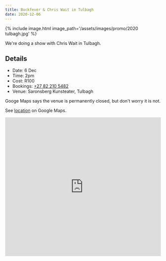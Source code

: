 ```yaml
---
title: Buckfever & Chris Wait in Tulbagh
date: 2020-12-06
---
```


{% include image.html image_path='/assets/images/promo/2020 tulbagh.jpg' %}

We're doing a show with Chris Wait in Tulbagh.


## Details

- Date: 6 Dec
- Time: 2pm
- Cost: R100
- Bookings: [+27 82 210 5482](tel:+27822105482)
- Venue: Saronsberg Kunsteater, Tulbagh

Googe Maps says the venue is permanently closed, but don't worry it is not.

See [location](https://goo.gl/maps/iPbAranRaUjuBYzZ8) on Google Maps.

<iframe src="https://www.google.com/maps/embed?pb=!1m18!1m12!1m3!1d6728.748635589218!2d19.133996709329853!3d-33.283507763859404!2m3!1f0!2f0!3f0!3m2!1i1024!2i768!4f13.1!3m3!1m2!1s0x1dcd3edfdd5b023d%3A0xf86b954c404df7bd!2sSaronsberg%20Theatre!5e0!3m2!1sen!2sza!4v1605898831469!5m2!1sen!2sza" width="100%" height="450" frameborder="0" style="border:0;" allowfullscreen="" aria-hidden="false" tabindex="0"></iframe>
